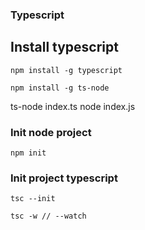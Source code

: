 ### Typescript

## Install typescript
```
npm install -g typescript
```

```
npm install -g ts-node
```
ts-node index.ts
node index.js

### Init node project
```
npm init
```

### Init project typescript
```
tsc --init
```

```
tsc -w // --watch
```